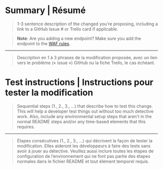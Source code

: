 
# Summary | Résumé


> 1-3 sentence description of the changed you're proposing, including a link to
> a GitHub Issue # or Trello card if applicable.

> **Note**: Are you adding a new endpoint? Make sure you add the endpoint to the [WAF rules](https://github.com/cds-snc/notification-terraform/blob/main/aws/eks/admin_waf_regex_patterns.tf).

---

> Description en 1 à 3 phrases de la modification proposée, avec un lien vers le
> problème (« issue ») GitHub ou la fiche Trello, le cas échéant.

# Test instructions | Instructions pour tester la modification

> Sequential steps (1., 2., 3., ...) that describe how to test this change. This
> will help a developer test things out without too much detective work. Also,
> include any environmental setup steps that aren't in the normal README steps
> and/or any time-based elements that this requires.

---

> Étapes consécutives (1., 2., 3., …) qui décrivent la façon de tester la
> modification. Elles aideront les développeurs à faire des tests sans avoir à
> jouer au détective. Veuillez aussi inclure toutes les étapes de configuration
> de l’environnement qui ne font pas partie des étapes normales dans le fichier
> README et tout élément temporel requis.

